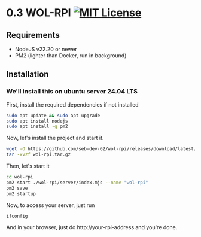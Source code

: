 # 0.3 WOL-RPI [![MIT License](https://img.shields.io/badge/License-MIT-green.svg)](https://choosealicense.com/licenses/mit/)
## Requirements

- NodeJS v22.20 or newer
- PM2 (lighter than Docker, run in background)
## Installation

### We'll install this on ubuntu server 24.04 LTS

First, install the required dependencies if not installed

```bash
sudo apt update && sudo apt upgrade
sudo apt install nodejs
sudo apt install -g pm2
```

Now, let's install the project and start it.

```bash
wget -O https://github.com/seb-dev-62/wol-rpi/releases/download/latest/wol-rpi.tar.gz
tar -xvzf wol-rpi.tar.gz
```

Then, let's start it

```bash
cd wol-rpi
pm2 start ./wol-rpi/server/index.mjs --name "wol-rpi"
pm2 save
pm2 startup
```

Now, to access your server, just run

```bash
ifconfig
```

And in your browser, just do http://your-rpi-address and you're done.